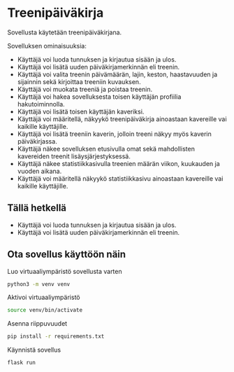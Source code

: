 # Treenipäiväkirja

Sovellusta käytetään treenipäiväkirjana.

Sovelluksen ominaisuuksia:

- Käyttäjä voi luoda tunnuksen ja kirjautua sisään ja ulos.
- Käyttäjä voi lisätä uuden päiväkirjamerkinnän eli treenin.
- Käyttäjä voi valita treenin päivämäärän, lajin, keston, haastavuuden ja sijainnin sekä kirjoittaa treeniin kuvauksen.
- Käyttäjä voi muokata treeniä ja poistaa treenin.
- Käyttäjä voi hakea sovelluksesta toisen käyttäjän profiilia hakutoiminnolla.
- Käyttäjä voi lisätä toisen käyttäjän kaveriksi.
- Käyttäjä voi määritellä, näkyykö treenipäiväkirja ainoastaan kavereille vai kaikille käyttäjille.
- Käyttäjä voi lisätä treeniin kaverin, jolloin treeni näkyy myös kaverin päiväkirjassa.
- Käyttäjä näkee sovelluksen etusivulla omat sekä mahdollisten kavereiden treenit lisäysjärjestyksessä.
- Käyttäjä näkee statistiikkasivulla treenien määrän viikon, kuukauden ja vuoden aikana.
- Käyttäjä voi määritellä näkyykö statistiikkasivu ainoastaan kavereille vai kaikille käyttäjille.

## Tällä hetkellä

- Käyttäjä voi luoda tunnuksen ja kirjautua sisään ja ulos.
- Käyttäjä voi lisätä uuden päiväkirjamerkinnän eli treenin.

## Ota sovellus käyttöön näin

Luo virtuaaliympäristö sovellusta varten
```bash
python3 -m venv venv
```
Aktivoi virtuaaliympäristö
```bash
source venv/bin/activate
```
Asenna riippuvuudet
```bash
pip install -r requirements.txt
```
Käynnistä sovellus
```bash
flask run
```





